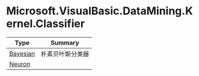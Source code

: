 ﻿
# Microsoft.VisualBasic.DataMining.Kernel.Classifier

|Type|Summary|
|----|-------|
|<a href="#" onClick="load('/docs/Microsoft.VisualBasic.DataMining.Kernel.Classifier/Bayesian.md')">Bayesian</a>|朴素贝叶斯分类器|
|<a href="#" onClick="load('/docs/Microsoft.VisualBasic.DataMining.Kernel.Classifier/Neuron.md')">Neuron</a>||

